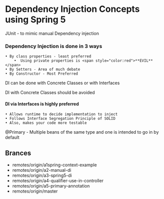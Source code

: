 # Dependency Injection Concepts using Spring 5

JUnit - to mimic manual Dependency injection
           
### Dependency Injection is done in 3 ways

	• By class properties - least preferred
	    •  Using private properties is <span style="color:red">**EVIL**</span>
	• By Setters - Area of much debate
	• By Constructor - Most Preferred

DI can be done with Concrete Classes or with Interfaces

DI with Concrete Classes should be avoided

#### DI via Interfaces is highly preferred
	• Allows runtime to decide implementation to inject
	• Follows Interface Segregation Principle of SOLID
	• Also, makes your code more testable

@Primary - Multiple beans of the same type and
           one is intended to go in by default 
	
## Brances
*  remotes/origin/a1spring-context-example
* remotes/origin/a2-manual-di
* remotes/origin/a3-spring5-di
* remotes/origin/a4-qualifier-use-in-controller
* remotes/origin/a5-primary-annotation
* remotes/origin/master

